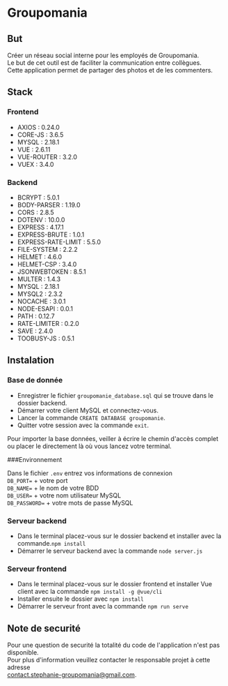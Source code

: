 # Groupomania

## But

Créer un réseau social interne pour les employés de Groupomania.  
Le but de cet outil est de faciliter la communication entre collègues.  
Cette application permet de partager des photos et de les commenters.  

## Stack

### Frontend

* AXIOS : 0.24.0
* CORE-JS : 3.6.5
* MYSQL : 2.18.1
* VUE : 2.6.11
* VUE-ROUTER : 3.2.0
* VUEX : 3.4.0

### Backend

* BCRYPT : 5.0.1
* BODY-PARSER : 1.19.0
* CORS : 2.8.5
* DOTENV : 10.0.0
* EXPRESS : 4.17.1
* EXPRESS-BRUTE : 1.0.1
* EXPRESS-RATE-LIMIT : 5.5.0
* FILE-SYSTEM : 2.2.2
* HELMET : 4.6.0
* HELMET-CSP : 3.4.0
* JSONWEBTOKEN : 8.5.1
* MULTER : 1.4.3
* MYSQL : 2.18.1
* MYSQL2 : 2.3.2
* NOCACHE : 3.0.1
* NODE-ESAPI : 0.0.1
* PATH : 0.12.7
* RATE-LIMITER : 0.2.0
* SAVE : 2.4.0
* TOOBUSY-JS : 0.5.1

## Instalation

### Base de donnée

* Enregistrer le fichier `groupomanie_database.sql` qui se trouve dans le dossier backend.
* Démarrer votre client MySQL et connectez-vous.
* Lancer la commande `CREATE DATABASE groupomanie`.
* Quitter votre session avec la commande `exit`.

Pour importer la base données, veiller à écrire le chemin d'accès complet ou placer le directement là où vous lancez votre terminal.

###Environnement

Dans le fichier `.env` entrez vos informations de connexion  
`DB_PORT=` + votre port  
`DB_NAME=` + le nom de votre BDD  
`DB_USER=` + votre nom utilisateur MySQL  
`DB_PASSWORD=` + votre mots de passe MySQL  

### Serveur backend

* Dans le terminal placez-vous sur le dossier backend et installer avec la commande.`npm install`  
* Démarrer le serveur backend avec la commande `node server.js`

### Serveur frontend

* Dans le terminal placez-vous sur le dossier frontend et installer Vue client avec la commande `npm install -g @vue/cli`  
* Installer ensuite le dossier avec `npm install`
* Démarrer le serveur front avec la commande `npm run serve`

## Note de securité

Pour une question de securité la totalité du code de l'application n'est pas disponible.  
Pour plus d'information veuillez contacter le responsable projet à cette adresse  
contact.stephanie-groupomania@gmail.com.
  